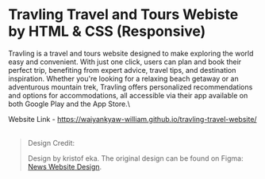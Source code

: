 # Travling Travel and Tours Webiste by HTML & CSS (Responsive)

Travling is a travel and tours website designed to make exploring the world easy and convenient. With just one click, users can plan and book their perfect trip, benefiting from expert advice, travel tips, and destination inspiration. Whether you're looking for a relaxing beach getaway or an adventurous mountain trek, Travling offers personalized recommendations and options for accommodations, all accessible via their app available on both Google Play and the App Store.\

Website Link - https://waiyankyaw-william.github.io/travling-travel-website/
<br>
<br>

> Design Credit:
>
> Design by kristof eka. The original design can be found on Figma: [News Website Design](https://www.figma.com/community/file/1161298959495777934/travling-travel-website-landing-page).
